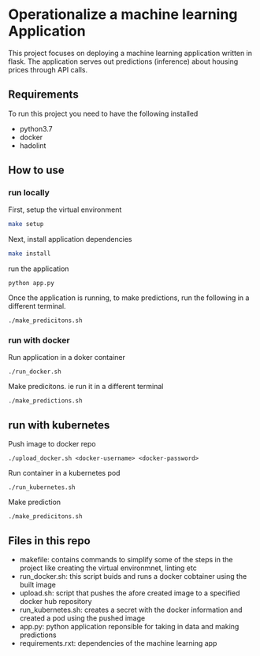 # Operationalize a machine learning Application
This project focuses on deploying a machine learning application written in flask.
The application serves out predictions (inference) about housing prices through API calls.

## Requirements
To run this project you need to have the following installed
- python3.7 
- docker
- hadolint

## How to use
### run locally
First, setup the virtual environment
```bash
make setup
```
Next, install application dependencies
```bash
make install
```
run the application
```
python app.py
```
Once the application is running, to make predictions, run the following in a different terminal.
```
./make_predicitons.sh
```


### run with docker
Run application in a doker container
```
./run_docker.sh
```
Make predicitons. ie run it in a different terminal 
```
./make_predictions.sh
```


## run with kubernetes
Push image to docker repo
```
./upload_docker.sh <docker-username> <docker-password>
```
Run container in a kubernetes pod
```
./run_kubernetes.sh
```
Make prediction
```
./make_predicitons.sh
```

## Files in this repo
- makefile: contains commands to simplify some of the steps in the project like creating the virtual environmnet, linting etc
- run_docker.sh: this script buids and runs a docker cobtainer using the built image
- upload.sh: script that pushes the afore created image to a specified docker hub repository
- run_kubernetes.sh: creates a secret with the docker information and created a pod using the pushed image
- app.py: python application reponsible for taking in data and making predictions
- requirements.rxt: dependencies of the machine learning app
